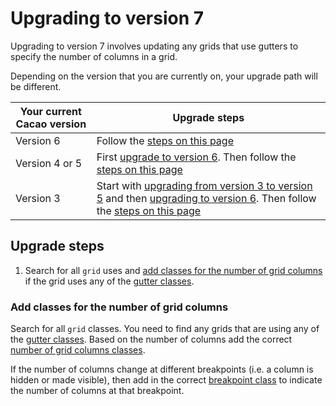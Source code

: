 ---
---

# Upgrading to version 7

Upgrading to version 7 involves updating any grids that use gutters to specify the number of columns in a grid.

Depending on the version that you are currently on, your upgrade path will be different.

| Your current Cacao version | Upgrade steps |
| ---------------------------|---------------|
| Version 6 | Follow the [steps on this page](#upgrade-steps) |
| Version 4 or 5 | First [upgrade to version 6](/migration/to-v6). Then follow the [steps on this page](#upgrade-steps) |
| Version 3 | Start with [upgrading from version 3 to version 5](/migration/from-v3) and then [upgrading to version 6](/migration/to-v6). Then follow the [steps on this page](#upgrade-steps) |

## Upgrade steps

1. Search for all `grid` uses and [add classes for the number of grid columns](#add-classes-for-the-number-of-grid-columns) if the grid uses any of the [gutter classes](/styles/gutter).

### Add classes for the number of grid columns

Search for all `grid` classes. You need to find any grids that are using any of the [gutter classes](/styles/gutter). Based on the number of columns add the correct [number of grid columns classes](/styles/grid-num-columns).

If the number of columns change at different breakpoints (i.e. a column is hidden or made visible), then add in the correct [breakpoint class](/styles/grid-num-columns#media-query-classes) to indicate the number of columns at that breakpoint.
